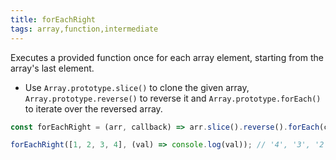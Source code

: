 ```yaml
---
title: forEachRight
tags: array,function,intermediate
---
```


Executes a provided function once for each array element, starting from the array's last element.

- Use `Array.prototype.slice()` to clone the given array, `Array.prototype.reverse()` to reverse it and `Array.prototype.forEach()` to iterate over the reversed array.

```js
const forEachRight = (arr, callback) => arr.slice().reverse().forEach(callback);
```

```js
forEachRight([1, 2, 3, 4], (val) => console.log(val)); // '4', '3', '2', '1'
```
